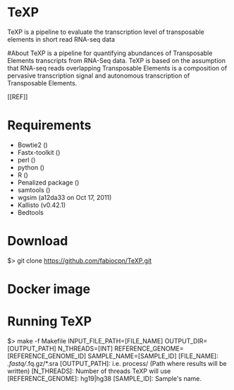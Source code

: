 # TeXP
TeXP is a pipeline to evaluate the transcription level of transposable elements in short read RNA-seq data

#About
TeXP is a pipeline for quantifying abundances of Transposable Elements transcripts from RNA-Seq data. TeXP is based on the assumption that RNA-seq reads overlapping Transposable Elements is a composition of pervasive transcription signal and autonomous transcription of Transposable Elements.

[[REF]]

# Requirements
 - Bowtie2 ()
 - Fastx-toolkit ()
 - perl ()
 - python ()
 - R ()
  - Penalized package ()
 - samtools ()
 - wgsim (a12da33  on Oct 17, 2011)
 - Kallisto (v0.42.1)
 - Bedtools
 
# Download
 $> git clone https://github.com/fabiocpn/TeXP.git

# Docker image


# Running TeXP
 $> make -f Makefile INPUT_FILE_PATH=[FILE_NAME] OUTPUT_DIR=[OUTPUT_PATH] N_THREADS=[INT] REFERENCE_GENOME=[REFERENCE_GENOME_ID] SAMPLE_NAME=[SAMPLE_ID]
 [FILE_NAME]: *.fastq/*.fq.gz/*.sra 
 [OUTPUT_PATH]: i.e. process/ (Path where results will be written)
 [N_THREADS]:  Number of threads TeXP will use
 [REFERENCE_GENOME]: hg19|hg38
 [SAMPLE_ID]: Sample's name.

